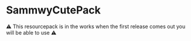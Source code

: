 # SammwyCutePack

⚠️ This resourcepack is in the works when the first release comes out you will be able to use ⚠️
